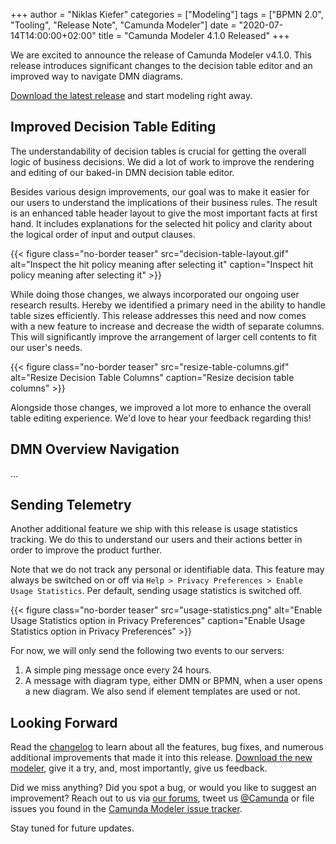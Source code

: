 +++
author = "Niklas Kiefer"
categories = ["Modeling"]
tags = ["BPMN 2.0", "Tooling", "Release Note", "Camunda Modeler"]
date = "2020-07-14T14:00:00+02:00"
title = "Camunda Modeler 4.1.0 Released"
+++

We are excited to announce the release of Camunda Modeler v4.1.0. This release introduces significant changes to the decision table editor and an improved way to navigate DMN diagrams.

[Download the latest release](https://camunda.com/download/modeler/) and start modeling right away.

<!--more-->

## Improved Decision Table Editing

The understandability of decision tables is crucial for getting the overall logic of business decisions. We did a lot of work to improve the rendering and editing of our baked-in DMN decision table editor.

Besides various design improvements, our goal was to make it easier for our users to understand the implications of their business rules. The result is an enhanced table header layout to give the most important facts at first hand. It includes explanations for the selected hit policy and clarity about the logical order of input and output clauses.

{{< figure class="no-border teaser" src="decision-table-layout.gif" alt="Inspect the hit policy meaning after selecting it" caption="Inspect hit policy meaning after selecting it" >}}

While doing those changes, we always incorporated our ongoing user research results. Hereby we identified a primary need in the ability to handle table sizes efficiently. This release addresses this need and now comes with a new feature to increase and decrease the width of separate columns. This will significantly improve the arrangement of larger cell contents to fit our user's needs.

{{< figure class="no-border teaser" src="resize-table-columns.gif" alt="Resize Decision Table Columns" caption="Resize decision table columns" >}}

Alongside those changes, we improved a lot more to enhance the overall table editing experience. We'd love to hear your feedback regarding this!


## DMN Overview Navigation

...

## Sending Telemetry

Another additional feature we ship with this release is usage statistics tracking. We do this to understand our users and their actions better in order to improve the product further.

Note that we do not track any personal or identifiable data. This feature may always be switched on or off via `Help > Privacy Preferences > Enable Usage Statistics`. Per default, sending usage statistics is switched off.

{{< figure class="no-border teaser" src="usage-statistics.png" alt="Enable Usage Statistics option in Privacy Preferences" caption="Enable Usage Statistics option in Privacy Preferences" >}}

For now, we will only send the following two events to our servers:
1. A simple ping message once every 24 hours.
2. A message with diagram type, either DMN or BPMN, when a user opens a new diagram. We also send if element templates are used or not.

## Looking Forward

Read the [changelog](https://github.com/camunda/camunda-modeler/blob/master/CHANGELOG.md) to learn about all the features, bug fixes, and numerous additional improvements that made it into this release. [Download the new modeler](https://camunda.com/download/modeler/), give it a try, and, most importantly, give us feedback.

Did we miss anything? Did you spot a bug, or would you like to suggest an improvement? Reach out to us via [our forums](https://forum.camunda.org/c/modeler), tweet us [@Camunda](https://twitter.com/Camunda) or file issues you found in the [Camunda Modeler issue tracker](https://github.com/camunda/camunda-modeler/issues/new/choose).

Stay tuned for future updates.
